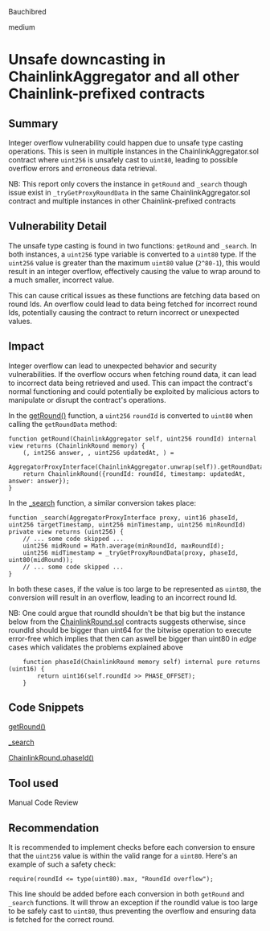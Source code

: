 Bauchibred

medium

# Unsafe downcasting in ChainlinkAggregator and all other Chainlink-prefixed contracts


## Summary

Integer overflow vulnerability could happen due to unsafe type casting operations. This is seen in multiple instances in the ChainlinkAggregator.sol contract where `uint256` is unsafely cast to `uint80`, leading to possible overflow errors and erroneous data retrieval.

NB: This report only covers the instance in `getRound` and `_search` though issue exist in `_tryGetProxyRoundData` in the same ChainlinkAggregator.sol contract and multiple instances in other Chainlink-prefixed contracts

## Vulnerability Detail

The unsafe type casting is found in two functions: `getRound` and `_search`. In both instances, a `uint256` type variable is converted to a `uint80` type. If the `uint256` value is greater than the maximum `uint80` value (`2^80-1`), this would result in an integer overflow, effectively causing the value to wrap around to a much smaller, incorrect value.

This can cause critical issues as these functions are fetching data based on round Ids. An overflow could lead to data being fetched for incorrect round Ids, potentially causing the contract to return incorrect or unexpected values.

## Impact

Integer overflow can lead to unexpected behavior and security vulnerabilities. If the overflow occurs when fetching round data, it can lead to incorrect data being retrieved and used. This can impact the contract's normal functioning and could potentially be exploited by malicious actors to manipulate or disrupt the contract's operations.

In the [getRound()](https://github.com/sherlock-audit/2023-05-perennial/blob/0f73469508a4cd3d90b382eac2112f012a5a9852/perennial-mono/packages/perennial-oracle/contracts/types/ChainlinkAggregator.sol#L44-L48) function, a `uint256` `roundId` is converted to `uint80` when calling the `getRoundData` method:

```solidity
function getRound(ChainlinkAggregator self, uint256 roundId) internal view returns (ChainlinkRound memory) {
    (, int256 answer, , uint256 updatedAt, ) =
        AggregatorProxyInterface(ChainlinkAggregator.unwrap(self)).getRoundData(uint80(roundId));
    return ChainlinkRound({roundId: roundId, timestamp: updatedAt, answer: answer});
}
```

In the [\_search](https://github.com/sherlock-audit/2023-05-perennial/blob/0f73469508a4cd3d90b382eac2112f012a5a9852/perennial-mono/packages/perennial-oracle/contracts/types/ChainlinkAggregator.sol#L123-L156) function, a similar conversion takes place:

```solidity
function _search(AggregatorProxyInterface proxy, uint16 phaseId, uint256 targetTimestamp, uint256 minTimestamp, uint256 minRoundId) private view returns (uint256) {
    // ... some code skipped ...
    uint256 midRound = Math.average(minRoundId, maxRoundId);
    uint256 midTimestamp = _tryGetProxyRoundData(proxy, phaseId, uint80(midRound));
    // ... some code skipped ...
}
```

In both these cases, if the value is too large to be represented as `uint80`, the conversion will result in an overflow, leading to an incorrect round Id.

NB: One could argue that roundId shouldn't be that big but the instance below from the [ChainlinkRound.sol](https://github.com/sherlock-audit/2023-05-perennial/blob/0f73469508a4cd3d90b382eac2112f012a5a9852/perennial-mono/packages/perennial-oracle/contracts/types/ChainlinkRound.sol#L27-L29) contracts suggests otherwise, since roundId should be bigger than uint64 for the bitwise operation to execute error-free which implies that then can aswell be bigger than uint80 in _edge_ cases which validates the problems explained above

```solidity
    function phaseId(ChainlinkRound memory self) internal pure returns (uint16) {
        return uint16(self.roundId >> PHASE_OFFSET);
    }
```

## Code Snippets

[getRound()](https://github.com/sherlock-audit/2023-05-perennial/blob/0f73469508a4cd3d90b382eac2112f012a5a9852/perennial-mono/packages/perennial-oracle/contracts/types/ChainlinkAggregator.sol#L44-L48)

[\_search](https://github.com/sherlock-audit/2023-05-perennial/blob/0f73469508a4cd3d90b382eac2112f012a5a9852/perennial-mono/packages/perennial-oracle/contracts/types/ChainlinkAggregator.sol#L123-L156)

[ChainlinkRound.phaseId()](https://github.com/sherlock-audit/2023-05-perennial/blob/0f73469508a4cd3d90b382eac2112f012a5a9852/perennial-mono/packages/perennial-oracle/contracts/types/ChainlinkRound.sol#L27-L29)

## Tool used

Manual Code Review

## Recommendation

It is recommended to implement checks before each conversion to ensure that the `uint256` value is within the valid range for a `uint80`. Here's an example of such a safety check:

```solidity
require(roundId <= type(uint80).max, "RoundId overflow");
```

This line should be added before each conversion in both `getRound` and `_search` functions. It will throw an exception if the roundId value is too large to be safely cast to `uint80`, thus preventing the overflow and ensuring data is fetched for the correct round.
